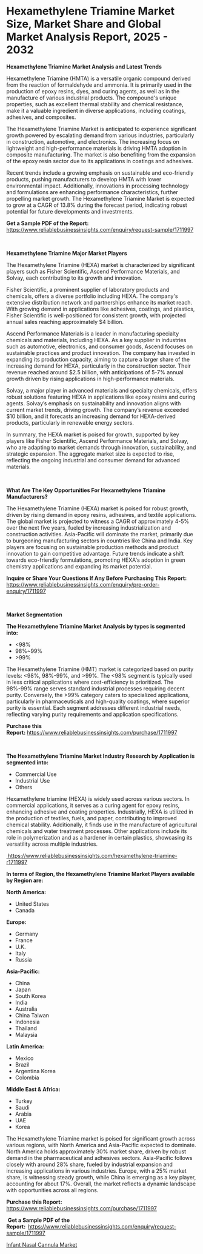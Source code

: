 <p><h1>Hexamethylene Triamine Market Size, Market Share and Global Market Analysis Report, 2025 - 2032</h1></p><p><strong>Hexamethylene Triamine Market Analysis and Latest Trends</strong></p>
<p><p>Hexamethylene Triamine (HMTA) is a versatile organic compound derived from the reaction of formaldehyde and ammonia. It is primarily used in the production of epoxy resins, dyes, and curing agents, as well as in the manufacture of various industrial products. The compound's unique properties, such as excellent thermal stability and chemical resistance, make it a valuable ingredient in diverse applications, including coatings, adhesives, and composites.</p><p>The Hexamethylene Triamine Market is anticipated to experience significant growth powered by escalating demand from various industries, particularly in construction, automotive, and electronics. The increasing focus on lightweight and high-performance materials is driving HMTA adoption in composite manufacturing. The market is also benefiting from the expansion of the epoxy resin sector due to its applications in coatings and adhesives.</p><p>Recent trends include a growing emphasis on sustainable and eco-friendly products, pushing manufacturers to develop HMTA with lower environmental impact. Additionally, innovations in processing technology and formulations are enhancing performance characteristics, further propelling market growth. The Hexamethylene Triamine Market is expected to grow at a CAGR of 13.8% during the forecast period, indicating robust potential for future developments and investments.</p></p>
<p><strong>Get a Sample PDF of the Report:&nbsp;</strong> <a href="https://www.reliablebusinessinsights.com/enquiry/request-sample/1711997?utm_campaign=3128&utm_medium=2&utm_source=Github&utm_content=ia&utm_term=27032025&utm_id=hexamethylene-triamine">https://www.reliablebusinessinsights.com/enquiry/request-sample/1711997</a></p>
<p>&nbsp;</p>
<p><strong>Hexamethylene Triamine Major Market Players</strong></p>
<p><p>The Hexamethylene Triamine (HEXA) market is characterized by significant players such as Fisher Scientific, Ascend Performance Materials, and Solvay, each contributing to its growth and innovation.</p><p>Fisher Scientific, a prominent supplier of laboratory products and chemicals, offers a diverse portfolio including HEXA. The company's extensive distribution network and partnerships enhance its market reach. With growing demand in applications like adhesives, coatings, and plastics, Fisher Scientific is well-positioned for consistent growth, with projected annual sales reaching approximately $4 billion. </p><p>Ascend Performance Materials is a leader in manufacturing specialty chemicals and materials, including HEXA. As a key supplier in industries such as automotive, electronics, and consumer goods, Ascend focuses on sustainable practices and product innovation. The company has invested in expanding its production capacity, aiming to capture a larger share of the increasing demand for HEXA, particularly in the construction sector. Their revenue reached around $2.5 billion, with anticipations of 5-7% annual growth driven by rising applications in high-performance materials.</p><p>Solvay, a major player in advanced materials and specialty chemicals, offers robust solutions featuring HEXA in applications like epoxy resins and curing agents. Solvay’s emphasis on sustainability and innovation aligns with current market trends, driving growth. The company’s revenue exceeded $10 billion, and it forecasts an increasing demand for HEXA-derived products, particularly in renewable energy sectors.</p><p>In summary, the HEXA market is poised for growth, supported by key players like Fisher Scientific, Ascend Performance Materials, and Solvay, who are adapting to market demands through innovation, sustainability, and strategic expansion. The aggregate market size is expected to rise, reflecting the ongoing industrial and consumer demand for advanced materials.</p></p>
<p>&nbsp;</p>
<p><strong>What Are The Key Opportunities For Hexamethylene Triamine Manufacturers?</strong></p>
<p><p>The Hexamethylene Triamine (HEXA) market is poised for robust growth, driven by rising demand in epoxy resins, adhesives, and textile applications. The global market is projected to witness a CAGR of approximately 4-5% over the next five years, fueled by increasing industrialization and construction activities. Asia-Pacific will dominate the market, primarily due to burgeoning manufacturing sectors in countries like China and India. Key players are focusing on sustainable production methods and product innovation to gain competitive advantage. Future trends indicate a shift towards eco-friendly formulations, promoting HEXA's adoption in green chemistry applications and expanding its market potential.</p></p>
<p><strong>Inquire or Share Your Questions If Any Before Purchasing This Report:</strong> <a href="https://www.reliablebusinessinsights.com/enquiry/pre-order-enquiry/1711997?utm_campaign=3128&utm_medium=2&utm_source=Github&utm_content=ia&utm_term=27032025&utm_id=hexamethylene-triamine">https://www.reliablebusinessinsights.com/enquiry/pre-order-enquiry/1711997</a></p>
<p>&nbsp;</p>
<p><strong>Market Segmentation</strong></p>
<p><strong>The Hexamethylene Triamine Market Analysis by types is segmented into:</strong></p>
<p><ul><li><98%</li><li>98%~99%</li><li>>99%</li></ul></p>
<p><p>The Hexamethylene Triamine (HMT) market is categorized based on purity levels: <98%, 98%-99%, and >99%. The <98% segment is typically used in less critical applications where cost-efficiency is prioritized. The 98%-99% range serves standard industrial processes requiring decent purity. Conversely, the >99% category caters to specialized applications, particularly in pharmaceuticals and high-quality coatings, where superior purity is essential. Each segment addresses different industrial needs, reflecting varying purity requirements and application specifications.</p></p>
<p><strong>Purchase this Report:&nbsp;</strong><a href="https://www.reliablebusinessinsights.com/purchase/1711997?utm_campaign=3128&utm_medium=2&utm_source=Github&utm_content=ia&utm_term=27032025&utm_id=hexamethylene-triamine">https://www.reliablebusinessinsights.com/purchase/1711997</a></p>
<p>&nbsp;</p>
<p><strong>The Hexamethylene Triamine Market Industry Research by Application is segmented into:</strong></p>
<p><ul><li>Commercial Use</li><li>Industrial Use</li><li>Others</li></ul></p>
<p><p>Hexamethylene triamine (HEXA) is widely used across various sectors. In commercial applications, it serves as a curing agent for epoxy resins, enhancing adhesive and coating properties. Industrially, HEXA is utilized in the production of textiles, fuels, and paper, contributing to improved chemical stability. Additionally, it finds use in the manufacture of agricultural chemicals and water treatment processes. Other applications include its role in polymerization and as a hardener in certain plastics, showcasing its versatility across multiple industries.</p></p>
<p><a href="https://www.reliablebusinessinsights.com/hexamethylene-triamine-r1711997?utm_campaign=3128&utm_medium=2&utm_source=Github&utm_content=ia&utm_term=27032025&utm_id=hexamethylene-triamine">&nbsp;https://www.reliablebusinessinsights.com/hexamethylene-triamine-r1711997</a></p>
<p><strong>In terms of Region, the Hexamethylene Triamine Market Players available by Region are:</strong></p>
<p>
    <p> <strong> North America: </strong>
        <ul>
            <li>United States</li>
            <li>Canada</li>
        </ul>
        </p> 
    <p> <strong> Europe: </strong>
        <ul>
            <li>Germany</li>
            <li>France</li>
            <li>U.K.</li>
            <li>Italy</li>
            <li>Russia</li>
        </ul>
        </p> 
    <p> <strong> Asia-Pacific: </strong>
        <ul>
            <li>China</li>
            <li>Japan</li>
            <li>South Korea</li>
            <li>India</li>
            <li>Australia</li>
            <li>China Taiwan</li>
            <li>Indonesia</li>
            <li>Thailand</li>
            <li>Malaysia</li>
        </ul>
        </p> 
    <p> <strong> Latin America: </strong>
        <ul>
            <li>Mexico</li>
            <li>Brazil</li>
            <li>Argentina Korea</li>
            <li>Colombia</li>
        </ul>
        </p> 
    <p> <strong> Middle East & Africa: </strong>
        <ul>
            <li>Turkey</li>
            <li>Saudi</li>
            <li>Arabia</li>
            <li>UAE</li>
            <li>Korea</li>
        </ul>
    </p>
    </p>
<p><p>The Hexamethylene Triamine market is poised for significant growth across various regions, with North America and Asia-Pacific expected to dominate. North America holds approximately 30% market share, driven by robust demand in the pharmaceutical and adhesives sectors. Asia-Pacific follows closely with around 28% share, fueled by industrial expansion and increasing applications in various industries. Europe, with a 25% market share, is witnessing steady growth, while China is emerging as a key player, accounting for about 17%. Overall, the market reflects a dynamic landscape with opportunities across all regions.</p></p>
<p><strong>Purchase this Report: </strong><a href="https://www.reliablebusinessinsights.com/purchase/1711997?utm_campaign=3128&utm_medium=2&utm_source=Github&utm_content=ia&utm_term=27032025&utm_id=hexamethylene-triamine">https://www.reliablebusinessinsights.com/purchase/1711997</a></p>
<p>&nbsp;<strong>Get a Sample PDF of the Report:&nbsp;&nbsp;</strong><a href="https://www.reliablebusinessinsights.com/enquiry/request-sample/1711997?utm_campaign=3128&utm_medium=2&utm_source=Github&utm_content=ia&utm_term=27032025&utm_id=hexamethylene-triamine">https://www.reliablebusinessinsights.com/enquiry/request-sample/1711997</a></p>
<p><strong></strong></p>
<p><p><a href="https://github.com/shadnfamoza/Market-Research-Report-List-1/blob/main/infant-nasal-cannula-market.md?utm_campaign=3128&utm_medium=2&utm_source=Github&utm_content=ia&utm_term=27032025&utm_id=hexamethylene-triamine">Infant Nasal Cannula Market</a></p></p>
